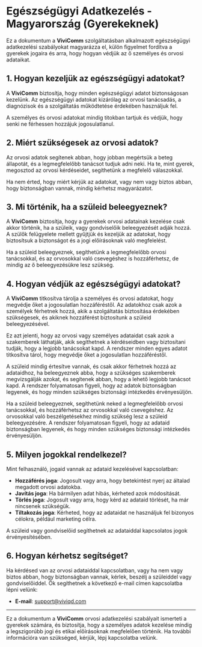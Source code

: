 # Egészségügyi Adatkezelés - Magyarország (Gyerekeknek)

Ez a dokumentum a **ViviComm** szolgáltatásban alkalmazott egészségügyi adatkezelési szabályokat magyarázza el, külön figyelmet fordítva a gyerekek jogaira és arra, hogy hogyan védjük az ő személyes és orvosi adataikat.

## 1. Hogyan kezeljük az egészségügyi adatokat?

A **ViviComm** biztosítja, hogy minden egészségügyi adatot biztonságosan kezelünk. Az egészségügyi adatokat kizárólag az orvosi tanácsadás, a diagnózisok és a szolgáltatás működtetése érdekében használjuk fel.

A személyes és orvosi adatokat mindig titokban tartjuk és védjük, hogy senki ne férhessen hozzájuk jogosulatlanul.

## 2. Miért szükségesek az orvosi adatok?

Az orvosi adatok segítenek abban, hogy jobban megértsük a beteg állapotát, és a legmegfelelőbb tanácsot tudjuk adni neki. Ha te, mint gyerek, megosztod az orvosi kérdéseidet, segíthetünk a megfelelő válaszokkal.

Ha nem érted, hogy miért kérjük az adatokat, vagy nem vagy biztos abban, hogy biztonságban vannak, mindig kérhetsz magyarázatot.

## 3. Mi történik, ha a szüleid beleegyeznek?

A **ViviComm** biztosítja, hogy a gyerekek orvosi adatainak kezelése csak akkor történik, ha a szüleik, vagy gondviselőik beleegyezését adják hozzá. A szülők felügyelete mellett gyűjtjük és kezeljük az adatokat, hogy biztosítsuk a biztonságot és a jogi előírásoknak való megfelelést.

Ha a szüleid beleegyeznek, segíthetünk a legmegfelelőbb orvosi tanácsokkal, és az orvosokkal való csevegéshez is hozzáférhetsz, de mindig az ő beleegyezésükre lesz szükség.

## 4. Hogyan védjük az egészségügyi adatokat?

A **ViviComm** titkosítva tárolja a személyes és orvosi adatokat, hogy megvédje őket a jogosulatlan hozzáféréstől. Az adatokhoz csak azok a személyek férhetnek hozzá, akik a szolgáltatás biztosítása érdekében szükségesek, és akiknek hozzáférést biztosítunk a szüleid beleegyezésével.

Ez azt jelenti, hogy az orvosi vagy személyes adataidat csak azok a szakemberek láthatják, akik segíthetnek a kérdéseidben vagy biztosítani tudják, hogy a legjobb tanácsokat kapd. A rendszer minden egyes adatot titkosítva tárol, hogy megvédje őket a jogosulatlan hozzáféréstől.

A szüleid mindig értesítve vannak, és csak akkor férhetnek hozzá az adataidhoz, ha beleegyeznek abba, hogy a szükséges szakemberek megvizsgálják azokat, és segítenek abban, hogy a lehető legjobb tanácsot kapd. A rendszer folyamatosan figyeli, hogy az adatok biztonságban legyenek, és hogy minden szükséges biztonsági intézkedés érvényesüljön.

Ha a szüleid beleegyeznek, segíthetünk neked a legmegfelelőbb orvosi tanácsokkal, és hozzáférhetsz az orvosokkal való csevegéshez. Az orvosokkal való beszélgetésekhez mindig szükség lesz a szüleid beleegyezésére. A rendszer folyamatosan figyeli, hogy az adataid biztonságban legyenek, és hogy minden szükséges biztonsági intézkedés érvényesüljön.

## 5. Milyen jogokkal rendelkezel?

Mint felhasználó, jogaid vannak az adataid kezelésével kapcsolatban:

- **Hozzáférés joga**: Jogosult vagy arra, hogy betekintést nyerj az általad megadott orvosi adatokba.
- **Javítás joga**: Ha bármilyen adat hibás, kérheted azok módosítását.
- **Törlés joga**: Jogosult vagy arra, hogy kérd az adataid törlését, ha már nincsenek szükségük.
- **Tiltakozás joga**: Kérheted, hogy az adataidat ne használjuk fel bizonyos célokra, például marketing célra.

A szüleid vagy gondviselőid segíthetnek az adataiddal kapcsolatos jogok érvényesítésében.

## 6. Hogyan kérhetsz segítséget?

Ha kérdésed van az orvosi adataiddal kapcsolatban, vagy ha nem vagy biztos abban, hogy biztonságban vannak, kérlek, beszélj a szüleiddel vagy gondviselőiddel. Ők segíthetnek a következő e-mail címen kapcsolatba lépni velünk:

- **E-mail**: [support@viviqd.com](mailto:support@viviqd.com)

---

Ez a dokumentum a **ViviComm** orvosi adatkezelési szabályait ismerteti a gyerekek számára, és biztosítja, hogy a személyes adatok kezelése mindig a legszigorúbb jogi és etikai előírásoknak megfelelően történik. Ha további információra van szükséged, kérjük, lépj kapcsolatba velünk.

